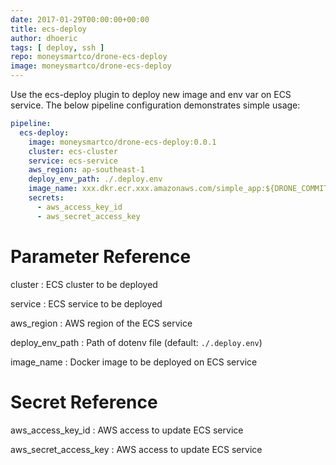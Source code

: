 ```yaml
---
date: 2017-01-29T00:00:00+00:00
title: ecs-deploy
author: dhoeric
tags: [ deploy, ssh ]
repo: moneysmartco/drone-ecs-deploy
image: moneysmartco/drone-ecs-deploy
---
```


Use the ecs-deploy plugin to deploy new image and env var on ECS service. The below pipeline configuration demonstrates simple usage:

```yaml
pipeline:
  ecs-deploy:
    image: moneysmartco/drone-ecs-deploy:0.0.1
    cluster: ecs-cluster
    service: ecs-service
    aws_region: ap-southeast-1
    deploy_env_path: ./.deploy.env
    image_name: xxx.dkr.ecr.xxx.amazonaws.com/simple_app:${DRONE_COMMIT:0:8}
    secrets:
      - aws_access_key_id
      - aws_secret_access_key
```

# Parameter Reference

cluster
: ECS cluster to be deployed

service
: ECS service to be deployed

aws_region
: AWS region of the ECS service

deploy_env_path
: Path of dotenv file (default: `./.deploy.env`)

image_name
: Docker image to be deployed on ECS service

# Secret Reference

aws_access_key_id
: AWS access to update ECS service

aws_secret_access_key
: AWS access to update ECS service

